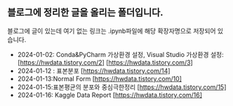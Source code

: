 ## 블로그에 정리한 글을 올리는 폴더입니다.
블로그에 글이 있는데 여기 없는 링크는 .ipynb파일에 해당 확장자명으로 저장되어 있습니다.

- 2024-01-02: Conda&PyCharm 가상환경 설정, Visual Studio 가상환경 설정: [https://hwdata.tistory.com/2] [https://hwdata.tistory.com/3]
- 2024-01-12 : 표본분포 [https://hwdata.tistory.com/14]
- 2024-01-13:Normal Form [https://hwdata.tistory.com/10]
- 2024-01-15:표본평균의 분포와 중심극한정리 [https://hwdata.tistory.com/15]
- 2024-01-16: Kaggle Data Report [https://hwdata.tistory.com/16]
